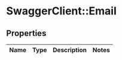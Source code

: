 # SwaggerClient::Email

## Properties
Name | Type | Description | Notes
------------ | ------------- | ------------- | -------------


